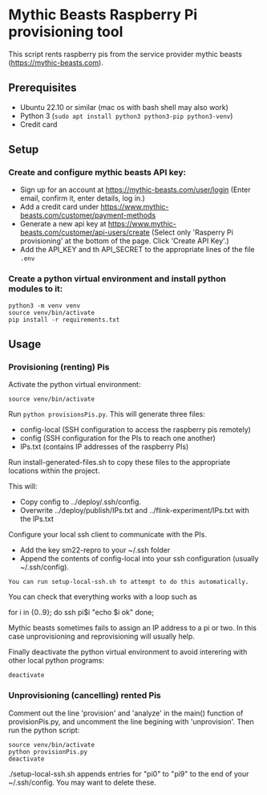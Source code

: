 # Mythic Beasts Raspberry Pi provisioning tool

This script rents raspberry pis from the service provider mythic beasts (https://mythic-beasts.com).

## Prerequisites
 - Ubuntu 22.10 or similar (mac os with bash shell may also work)
 - Python 3 (`sudo apt install python3 python3-pip python3-venv`)
 - Credit card

## Setup
### Create and configure mythic beasts API key:
- Sign up for an account at https://mythic-beasts.com/user/login (Enter email, confirm it, enter details, log in.)
- Add a credit card under https://www.mythic-beasts.com/customer/payment-methods
- Generate a new api key at https://www.mythic-beasts.com/customer/api-users/create (Select only 'Rasperry Pi provisioning' at the bottom of the page. Click 'Create API Key'.)
- Add the API_KEY and th API_SECRET to the appropriate lines of the file `.env`

### Create a python virtual environment and install python modules to it:
  ```
  python3 -m venv venv
  source venv/bin/activate
  pip install -r requirements.txt
  ```
## Usage
### Provisioning (renting) Pis

Activate the python virtual environment:
```
source venv/bin/activate
```

Run `python provisionsPis.py`. This will generate three files:
- config-local (SSH configuration to access the raspberry pis remotely)
- config (SSH configuration for the PIs to reach one another)
- IPs.txt (contains IP addresses of the raspberry PIs)

Run install-generated-files.sh to copy these files to the appropriate locations within the project.

This will:
  - Copy config to ../deploy/.ssh/config.
  - Overwrite ../deploy/publish/IPs.txt and ../flink-experiment/IPs.txt with the IPs.txt

Configure your local ssh client to communicate with the PIs. 

  -  Add the key sm22-repro to your ~/.ssh folder
  -  Append the contents of config-local into your ssh configuration (usually ~/.ssh/config). 

	You can run setup-local-ssh.sh to attempt to do this automatically.

You can check that everything works with a loop such as

for i in {0..9};
	do ssh pi$i "echo $i ok"
done;

Mythic beasts sometimes fails to assign an IP address to a pi or two. In this case unprovisioning and reprovisioning will usually help.

Finally deactivate the python virtual environment to avoid interering with other local python programs:
```
deactivate
```

### Unprovisioning (cancelling) rented Pis

Comment out the line 'provision' and 'analyze' in the main() function of provisionPis.py, and uncomment the line begining with 'unprovision'. Then run the python script:

```
source venv/bin/activate
python provisionPis.py
deactivate
```

./setup-local-ssh.sh appends entries for "pi0" to "pi9" to the end of your ~/.ssh/config. You may want to delete these.
